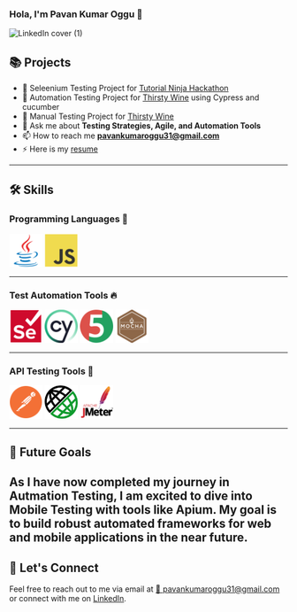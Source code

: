 ### Hola, I'm Pavan Kumar Oggu 👋

![LinkedIn cover (1)](https://github.com/user-attachments/assets/ebc922e2-2fa5-483d-ab3f-5e6fc88428a6)

## 📚 Projects 

- 🔭 Seleenium Testing Project for [Tutorial Ninja Hackathon](https://github.com/pavankumaroggu31/9269-Tutorials-Ninja-Hackathon)
- 👯 Automation Testing Project for [Thirsty Wine](https://github.com/pavankumaroggu31/Thirsty_Wine_Cypress_Project) using Cypress and cucumber 
- 🤔 Manual Testing Project for [Thirsty Wine](https://github.com/pavankumaroggu31/Thirsty_Wine_Project_2024)
- 💬 Ask me about **Testing Strategies, Agile, and Automation Tools**
- 📫 How to reach me **pavankumaroggu31@gmail.com**
- ⚡ Here is my [resume](https://github.com/pavankumaroggu31/resume/blob/main/PavanKumarOggu-SDETQA-aIpD.pdf)
---

## 🛠 Skills

### Programming Languages 🚀

<img src="https://raw.githubusercontent.com/devicons/devicon/master/icons/java/java-original.svg" width=60/>  <img src="https://raw.githubusercontent.com/devicons/devicon/master/icons/javascript/javascript-original.svg" width=60/> 

---

### Test Automation Tools 🔥 
<img src="https://raw.githubusercontent.com/devicons/devicon/master/icons/selenium/selenium-original.svg" width=60/>  <img src="https://github.com/TaffazulAnsari/images/blob/main/image/cypress-1.svg" width=60/> <img src="https://raw.githubusercontent.com/devicons/devicon/master/icons/junit/junit-original.svg" width=60/>  <img src="https://raw.githubusercontent.com/devicons/devicon/master/icons/mocha/mocha-original.svg" width=60/> 

---

### API Testing Tools 🌟

<img src="https://raw.githubusercontent.com/devicons/devicon/master/icons/postman/postman-original.svg" width=60/>  <img src="https://github.com/TaffazulAnsari/images/blob/main/image/restassure.png" width=60/>  <img src="https://github.com/TaffazulAnsari/images/blob/main/image/jmeter_square.svg" width=60/> 

---

## 🔮 Future Goals

As I have now completed my journey in **Autmation Testing**, I am excited to dive into **Mobile Testing** with tools like **Apium**. My goal is to build robust automated frameworks for web and mobile applications in the near future.
---

## 🤝 Let's Connect

Feel free to reach out to me via email at [📧 pavankumaroggu31@gmail.com](mailto:pavankumaroggu31@gmail.com) or connect with me on [LinkedIn](https://www.linkedin.com/in/pavan-kumar-oggu/).

